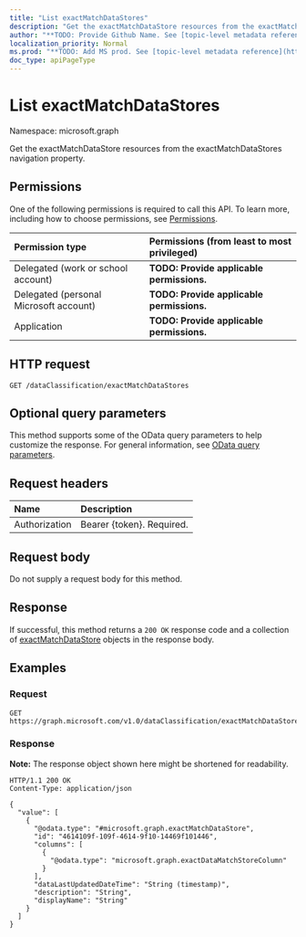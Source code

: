 ```yaml
---
title: "List exactMatchDataStores"
description: "Get the exactMatchDataStore resources from the exactMatchDataStores navigation property."
author: "**TODO: Provide Github Name. See [topic-level metadata reference](https://msgo.azurewebsites.net/add/document/guidelines/metadata.html#topic-level-metadata)**"
localization_priority: Normal
ms.prod: "**TODO: Add MS prod. See [topic-level metadata reference](https://msgo.azurewebsites.net/add/document/guidelines/metadata.html#topic-level-metadata)**"
doc_type: apiPageType
---
```


# List exactMatchDataStores
Namespace: microsoft.graph



Get the exactMatchDataStore resources from the exactMatchDataStores navigation property.

## Permissions
One of the following permissions is required to call this API. To learn more, including how to choose permissions, see [Permissions](/graph/permissions-reference).

|Permission type|Permissions (from least to most privileged)|
|:---|:---|
|Delegated (work or school account)|**TODO: Provide applicable permissions.**|
|Delegated (personal Microsoft account)|**TODO: Provide applicable permissions.**|
|Application|**TODO: Provide applicable permissions.**|

## HTTP request

<!-- {
  "blockType": "ignored"
}
-->
``` http
GET /dataClassification/exactMatchDataStores
```

## Optional query parameters
This method supports some of the OData query parameters to help customize the response. For general information, see [OData query parameters](/graph/query-parameters).

## Request headers
|Name|Description|
|:---|:---|
|Authorization|Bearer {token}. Required.|

## Request body
Do not supply a request body for this method.

## Response

If successful, this method returns a `200 OK` response code and a collection of [exactMatchDataStore](../resources/exactmatchdatastore.md) objects in the response body.

## Examples

### Request
<!-- {
  "blockType": "request",
  "name": "list_exactmatchdatastore"
}
-->
``` http
GET https://graph.microsoft.com/v1.0/dataClassification/exactMatchDataStores
```


### Response
**Note:** The response object shown here might be shortened for readability.
<!-- {
  "blockType": "response",
  "truncated": true,
  "@odata.type": "Collection(microsoft.graph.exactMatchDataStore)"
}
-->
``` http
HTTP/1.1 200 OK
Content-Type: application/json

{
  "value": [
    {
      "@odata.type": "#microsoft.graph.exactMatchDataStore",
      "id": "4614109f-109f-4614-9f10-14469f101446",
      "columns": [
        {
          "@odata.type": "microsoft.graph.exactDataMatchStoreColumn"
        }
      ],
      "dataLastUpdatedDateTime": "String (timestamp)",
      "description": "String",
      "displayName": "String"
    }
  ]
}
```

